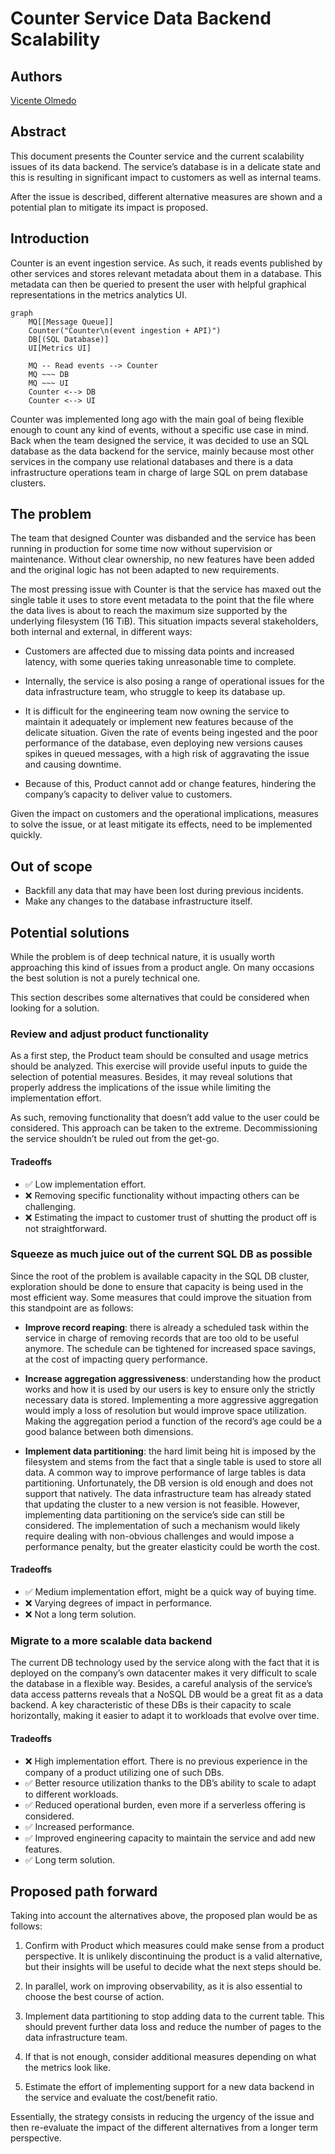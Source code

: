 # Counter Service Data Backend Scalability

## Authors

[Vicente Olmedo](https://github.com/volmedo)

## Abstract

This document presents the Counter service and the current scalability issues of its data backend. The service’s database is in a delicate state and this is resulting in significant impact to customers as well as internal teams.

After the issue is described, different alternative measures are shown and a potential plan to mitigate its impact is proposed.

## Introduction

Counter is an event ingestion service. As such, it reads events published by other services and stores relevant metadata about them in a database. This metadata can then be queried to present the user with helpful graphical representations in the metrics analytics UI.

```mermaid
graph
    MQ[[Message Queue]]
    Counter("Counter\n(event ingestion + API)")
    DB[(SQL Database)]
    UI[Metrics UI]

    MQ -- Read events --> Counter
    MQ ~~~ DB
    MQ ~~~ UI
    Counter <--> DB
    Counter <--> UI
```

Counter was implemented long ago with the main goal of being flexible enough to count any kind of events, without a specific use case in mind. Back when the team designed the service, it was decided to use an SQL database as the data backend for the service, mainly because most other services in the company use relational databases and there is a data infrastructure operations team in charge of large SQL on prem database clusters.

## The problem

The team that designed Counter was disbanded and the service has been running in production for some time now without supervision or maintenance. Without clear ownership, no new features have been added and the original logic has not been adapted to new requirements.

The most pressing issue with Counter is that the service has maxed out the single table it uses to store event metadata to the point that the file where the data lives is about to reach the maximum size supported by the underlying filesystem (16 TiB). This situation impacts several stakeholders, both internal and external, in different ways:

- Customers are affected due to missing data points and increased latency, with some queries taking unreasonable time to complete.

- Internally, the service is also posing a range of operational issues for the data infrastructure team, who struggle to keep its database up.

- It is difficult for the engineering team now owning the service to maintain it adequately or implement new features because of the delicate situation. Given the rate of events being ingested and the poor performance of the database, even deploying new versions causes spikes in queued messages, with a high risk of aggravating the issue and causing downtime.

- Because of this, Product cannot add or change features, hindering the company’s capacity to deliver value to customers.

Given the impact on customers and the operational implications, measures to solve the issue, or at least mitigate its effects, need to be implemented quickly.

## Out of scope

- Backfill any data that may have been lost during previous incidents.
- Make any changes to the database infrastructure itself.

## Potential solutions

While the problem is of deep technical nature, it is usually worth approaching this kind of issues from a product angle. On many occasions the best solution is not a purely technical one.

This section describes some alternatives that could be considered when looking for a solution.

### Review and adjust product functionality

As a first step, the Product team should be consulted and usage metrics should be analyzed. This exercise will provide useful inputs to guide the selection of potential measures. Besides, it may reveal solutions that properly address the implications of the issue while limiting the implementation effort.

As such, removing functionality that doesn’t add value to the user could be considered. This approach can be taken to the extreme. Decommissioning the service shouldn’t be ruled out from the get-go.

#### Tradeoffs

- ✅ Low implementation effort.
- ❌ Removing specific functionality without impacting others can be challenging.
- ❌ Estimating the impact to customer trust of shutting the product off is not straightforward.

### Squeeze as much juice out of the current SQL DB as possible

Since the root of the problem is available capacity in the SQL DB cluster, exploration should be done to ensure that capacity is being used in the most efficient way. Some measures that could improve the situation from this standpoint are as follows:

- **Improve record reaping**: there is already a scheduled task within the service in charge of removing records that are too old to be useful anymore. The schedule can be tightened for increased space savings, at the cost of impacting query performance.

- **Increase aggregation aggressiveness**: understanding how the product works and how it is used by our users is key to ensure only the strictly necessary data is stored. Implementing a more aggressive aggregation would imply a loss of resolution but would improve space utilization. Making the aggregation period a function of the record’s age could be a good balance between both dimensions.

- **Implement data partitioning**: the hard limit being hit is imposed by the filesystem and stems from the fact that a single table is used to store all data. A common way to improve performance of large tables is data partitioning. Unfortunately, the DB version is old enough and does not support that natively. The data infrastructure team has already stated that updating the cluster to a new version is not feasible. However, implementing data partitioning on the service’s side can still be considered. The implementation of such a mechanism would likely require dealing with non-obvious challenges and would impose a performance penalty, but the greater elasticity could be worth the cost.

#### Tradeoffs

- ✅ Medium implementation effort, might be a quick way of buying time.
- ❌ Varying degrees of impact in performance.
- ❌ Not a long term solution.

### Migrate to a more scalable data backend

The current DB technology used by the service along with the fact that it is deployed on the company’s own datacenter makes it very difficult to scale the database in a flexible way. Besides, a careful analysis of the service’s data access patterns reveals that a NoSQL DB would be a great fit as a data backend. A key characteristic of these DBs is their capacity to scale horizontally, making it easier to adapt it to workloads that evolve over time.

#### Tradeoffs

- ❌ High implementation effort. There is no previous experience in the company of a product utilizing one of such DBs.
- ✅ Better resource utilization thanks to the DB’s ability to scale to adapt to different workloads.
- ✅ Reduced operational burden, even more if a serverless offering is considered.
- ✅ Increased performance.
- ✅ Improved engineering capacity to maintain the service and add new features.
- ✅ Long term solution.

## Proposed path forward

Taking into account the alternatives above, the proposed plan would be as follows:

1. Confirm with Product which measures could make sense from a product perspective. It is unlikely discontinuing the product is a valid alternative, but their insights will be useful to decide what the next steps should be.

1. In parallel, work on improving observability, as it is also essential to choose the best course of action.

1. Implement data partitioning to stop adding data to the current table. This should prevent further data loss and reduce the number of pages to the data infrastructure team.

1. If that is not enough, consider additional measures depending on what the metrics look like.

1. Estimate the effort of implementing support for a new data backend in the service and evaluate the cost/benefit ratio.

Essentially, the strategy consists in reducing the urgency of the issue and then re-evaluate the impact of the different alternatives from a longer term perspective.
